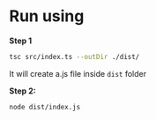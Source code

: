 # Run using 
**Step 1**

```bash
tsc src/index.ts --outDir ./dist/
```
It will create a.js file inside `dist` folder

**Step 2:**

```bash
node dist/index.js
```